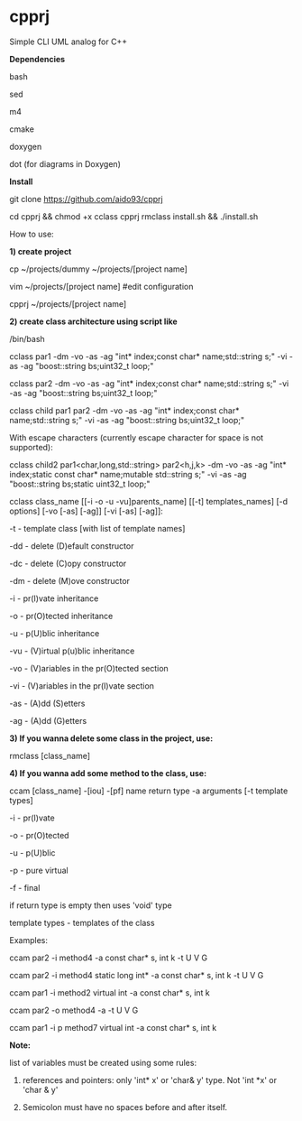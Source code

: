 # cpprj
Simple CLI UML analog for C++

**Dependencies**

bash

sed

m4

cmake

doxygen

dot (for diagrams in Doxygen)

**Install**

git clone https://github.com/aido93/cpprj

cd cpprj && chmod +x cclass cpprj rmclass install.sh && ./install.sh

How to use:

**1) create project**

  cp ~/projects/dummy ~/projects/[project name]
  
  vim ~/projects/[project name] #edit configuration
  
  cpprj ~/projects/[project name]
  
**2) create class architecture using script like**


/bin/bash

cclass par1 -dm -vo -as -ag "int* index;const char* name;std::string s;" -vi -as -ag "boost::string bs;uint32_t loop;"

cclass par2 -dm -vo -as -ag "int* index;const char* name;std::string s;" -vi -as -ag "boost::string bs;uint32_t loop;"

cclass child par1 par2 -dm -vo -as -ag "int* index;const char* name;std::string s;" -vi -as -ag "boost::string bs;uint32_t
loop;"

With escape characters (currently escape character for space is not supported):

cclass child2 par1\<char,long,std::string\> par2\<h,j,k\> -dm -vo -as -ag "int* index;static const char* name;mutable std::string s;" -vi -as -ag "boost::string bs;static uint32_t loop;"

cclass class_name [[-i -o -u -vu]parents_name] [[-t] templates_names] [-d options] [-vo [-as] [-ag]] [-vi [-as] [-ag]]:

-t  - template class [with list of template names]

-dd - delete (D)efault constructor

-dc - delete (C)opy constructor

-dm - delete (M)ove constructor


-i - pr(I)vate inheritance

-o - pr(O)tected inheritance

-u - p(U)blic inheritance

-vu - (V)irtual p(u)blic inheritance



-vo - (V)ariables in the pr(O)tected section

-vi - (V)ariables in the pr(I)vate section

-as - (A)dd (S)etters

-ag - (A)dd (G)etters

**3) If you wanna delete some class in the project, use:**

rmclass [class_name]

**4) If you wanna add some method to the class, use:**

ccam [class_name] -[iou] -[pf] name return type -a arguments [-t template types]

-i - pr(I)vate

-o - pr(O)tected

-u - p(U)blic

-p - pure virtual

-f - final

if return type is empty then uses 'void' type

template types - templates of the class

Examples:

ccam par2 -i method4 -a const char* s, int k -t U V G

ccam par2 -i method4 static long int* -a const char* s, int k -t U V G

ccam par1 -i method2 virtual int -a const char* s, int k

ccam par2 -o method4 -a -t U V G

ccam par1 -i p method7 virtual int -a const char* s, int k

**Note:** 

list of variables must be created using some rules:

1) references and pointers: only 'int* x' or 'char& y' type. Not 'int *x' or 'char & y'

2) Semicolon must have no spaces before and after itself.
